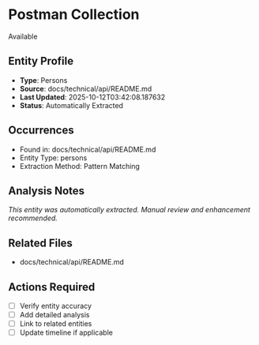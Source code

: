# Postman Collection
Available

## Entity Profile
- **Type**: Persons
- **Source**: docs/technical/api/README.md
- **Last Updated**: 2025-10-12T03:42:08.187632
- **Status**: Automatically Extracted

## Occurrences
- Found in: docs/technical/api/README.md
- Entity Type: persons
- Extraction Method: Pattern Matching

## Analysis Notes
*This entity was automatically extracted. Manual review and enhancement recommended.*

## Related Files
- docs/technical/api/README.md

## Actions Required
- [ ] Verify entity accuracy
- [ ] Add detailed analysis
- [ ] Link to related entities
- [ ] Update timeline if applicable
